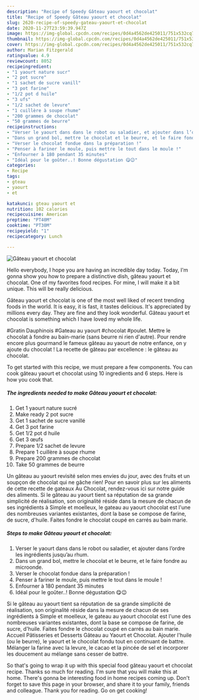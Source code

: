 ```yaml
---
description: "Recipe of Speedy Gâteau yaourt et chocolat"
title: "Recipe of Speedy Gâteau yaourt et chocolat"
slug: 2620-recipe-of-speedy-gateau-yaourt-et-chocolat
date: 2020-11-27T23:59:39.947Z
image: https://img-global.cpcdn.com/recipes/0d4a4562de425011/751x532cq70/gateau-yaourt-et-chocolat-photo-principale-de-la-recette.jpg
thumbnail: https://img-global.cpcdn.com/recipes/0d4a4562de425011/751x532cq70/gateau-yaourt-et-chocolat-photo-principale-de-la-recette.jpg
cover: https://img-global.cpcdn.com/recipes/0d4a4562de425011/751x532cq70/gateau-yaourt-et-chocolat-photo-principale-de-la-recette.jpg
author: Marian Fitzgerald
ratingvalue: 4.9
reviewcount: 8052
recipeingredient:
- "1 yaourt nature sucr"
- "2 pot sucre"
- "1 sachet de sucre vanill"
- "3 pot farine"
- "1/2 pot d huile"
- "3 ufs"
- "1/2 sachet de levure"
- "1 cuillère à soupe rhume"
- "200 grammes de chocolat"
- "50 grammes de beurre"
recipeinstructions:
- "Verser le yaourt dans dans le robot ou saladier, et ajouter dans l’ordre les ingrédients jusqu’au rhum."
- "Dans un grand bol, mettre le chocolat et le beurre, et le faire fondre au microonde."
- "Verser le chocolat fondue dans la préparation !"
- "Penser à fariner le moule, puis mettre le tout dans le moule !"
- "Enfourner à 180 pendant 35 minutes"
- "Idéal pour le goûter..! Bonne dégustation 😋😉"
categories:
- Recipe
tags:
- gteau
- yaourt
- et

katakunci: gteau yaourt et 
nutrition: 102 calories
recipecuisine: American
preptime: "PT40M"
cooktime: "PT30M"
recipeyield: "1"
recipecategory: Lunch

---
```



![Gâteau yaourt et chocolat](https://img-global.cpcdn.com/recipes/0d4a4562de425011/751x532cq70/gateau-yaourt-et-chocolat-photo-principale-de-la-recette.jpg)

Hello everybody, I hope you are having an incredible day today. Today, I'm gonna show you how to prepare a distinctive dish, gâteau yaourt et chocolat. One of my favorites food recipes. For mine, I will make it a bit unique. This will be really delicious.

Gâteau yaourt et chocolat is one of the most well liked of recent trending foods in the world. It is easy, it is fast, it tastes delicious. It's appreciated by millions every day. They are fine and they look wonderful. Gâteau yaourt et chocolat is something which I have loved my whole life.

#Gratin Dauphinois #Gateau au yaourt #chocolat #poulet. Mettre le chocolat à fondre au bain-marie (sans beurre ni rien d&#39;autre). Pour rendre encore plus gourmand le fameux gâteau au yaourt de notre enfance, on y ajoute du chocolat ! La recette de gâteau par excellence : le gâteau au chocolat.


To get started with this recipe, we must prepare a few components. You can cook gâteau yaourt et chocolat using 10 ingredients and 6 steps. Here is how you cook that.

<!--inarticleads1-->

##### The ingredients needed to make Gâteau yaourt et chocolat:

1. Get 1 yaourt nature sucré
1. Make ready 2 pot sucre
1. Get 1 sachet de sucre vanillé
1. Get 3 pot farine
1. Get 1/2 pot d huile
1. Get 3 œufs
1. Prepare 1/2 sachet de levure
1. Prepare 1 cuillère à soupe rhume
1. Prepare 200 grammes de chocolat
1. Take 50 grammes de beurre


Un gâteau au yaourt revisité selon mes envies du jour, avec des fruits et un soupçon de chocolat qui ne gâche rien! Pour en savoir plus sur les aliments de cette recette de gateaux Au Chocolat, rendez-vous ici sur notre guide des aliments. Si le gâteau au yaourt tient sa réputation de sa grande simplicité de réalisation, son originalité réside dans la mesure de chacun de ses ingrédients à Simple et moelleux, le gateau au yaourt chocolat est l&#39;une des nombreuses variantes existantes, dont la base se compose de farine, de sucre, d&#39;huile. Faites fondre le chocolat coupé en carrés au bain marie. 

<!--inarticleads2-->

##### Steps to make Gâteau yaourt et chocolat:

1. Verser le yaourt dans dans le robot ou saladier, et ajouter dans l’ordre les ingrédients jusqu’au rhum.
1. Dans un grand bol, mettre le chocolat et le beurre, et le faire fondre au microonde.
1. Verser le chocolat fondue dans la préparation !
1. Penser à fariner le moule, puis mettre le tout dans le moule !
1. Enfourner à 180 pendant 35 minutes
1. Idéal pour le goûter..! Bonne dégustation 😋😉


Si le gâteau au yaourt tient sa réputation de sa grande simplicité de réalisation, son originalité réside dans la mesure de chacun de ses ingrédients à Simple et moelleux, le gateau au yaourt chocolat est l&#39;une des nombreuses variantes existantes, dont la base se compose de farine, de sucre, d&#39;huile. Faites fondre le chocolat coupé en carrés au bain marie. Accueil Pâtisseries et Desserts Gâteau au Yaourt et Chocolat. Ajouter l&#39;huile (ou le beurre), le yaourt et le chocolat fondu tout en continuant de battre. Mélanger la farine avec la levure, le cacao et la pincée de sel et incorporer les doucement au mélange sans cesser de battre. 

So that's going to wrap it up with this special food gâteau yaourt et chocolat recipe. Thanks so much for reading. I'm sure that you will make this at home. There's gonna be interesting food in home recipes coming up. Don't forget to save this page in your browser, and share it to your family, friends and colleague. Thank you for reading. Go on get cooking!
